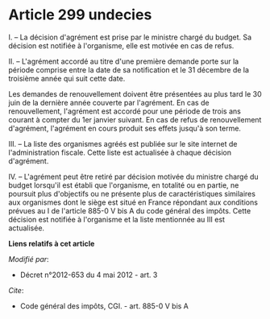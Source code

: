 # Article 299 undecies

I. – La décision d'agrément est prise par le ministre chargé du budget. Sa décision est notifiée à l'organisme, elle est
motivée en cas de refus.

II. – L'agrément accordé au titre d'une première demande porte sur la période comprise entre la date de sa notification et le
31 décembre de la troisième année qui suit cette date.

Les demandes de renouvellement doivent être présentées au plus tard le 30 juin de la dernière année couverte par l'agrément.
En cas de renouvellement, l'agrément est accordé pour une période de trois ans courant à compter du 1er janvier suivant. En
cas de refus de renouvellement d'agrément, l'agrément en cours produit ses effets jusqu'à son terme.

III. – La liste des organismes agréés est publiée sur le site internet de l'administration fiscale. Cette liste est
actualisée à chaque décision d'agrément.

IV. – L'agrément peut être retiré par décision motivée du ministre chargé du budget lorsqu'il est établi que l'organisme, en
totalité ou en partie, ne poursuit plus d'objectifs ou ne présente plus de caractéristiques similaires aux organismes dont le
siège est situé en France répondant aux conditions prévues au I de l'article 885-0 V bis A du code général des impôts. Cette
décision est notifiée à l'organisme et la liste mentionnée au III est actualisée.

**Liens relatifs à cet article**

_Modifié par_:

  - Décret n°2012-653 du 4 mai 2012 - art. 3

_Cite_:

  - Code général des impôts, CGI. - art. 885-0 V bis A
